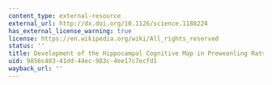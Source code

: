 ```yaml
---
content_type: external-resource
external_url: http://dx.doi.org/10.1126/science.1188224
has_external_license_warning: true
license: https://en.wikipedia.org/wiki/All_rights_reserved
status: ''
title: Development of the Hippocampal Cognitive Map in Preweanling Rats
uid: 9856c483-41dd-44ec-983c-4ee17c7ecfd1
wayback_url: ''
---
```

